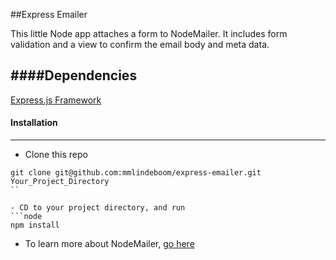 ##Express Emailer

This little Node app attaches a form to NodeMailer. It includes form validation and a view to confirm the email body and meta data. 

####Dependencies
---
 
[Express.js Framework](http://expressjs.com/)

#### Installation
---

- Clone this repo
```
git clone git@github.com:mmlindeboom/express-emailer.git Your_Project_Directory
``

- CD to your project directory, and run 
```node
npm install
```
- To learn more about NodeMailer, [go here](http://blog.nodeknockout.com/post/34641712180/sending-email-from-node-js)